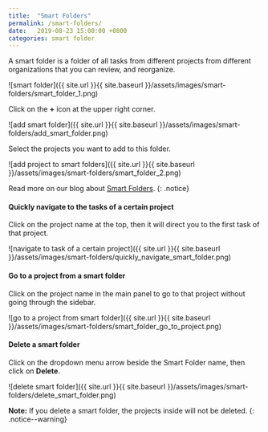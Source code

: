 ```yaml
---
title:  "Smart Folders"
permalink: /smart-folders/
date:   2019-08-23 15:00:00 +0800
categories: smart folder
---
```

A smart folder is a folder of all tasks from different projects from different organizations that you can review, and reorganize.

![smart folder]({{ site.url }}{{ site.baseurl }}/assets/images/smart-folders/smart_folder_1.png)

Click on the **+** icon at the upper right corner.

![add smart folder]({{ site.url }}{{ site.baseurl }}/assets/images/smart-folders/add_smart_folder.png)

Select the projects you want to add to this folder.

![add project to smart folders]({{ site.url }}{{ site.baseurl }}/assets/images/smart-folders/smart_folder_2.png)

Read more on our blog about [Smart Folders](https://quire.io/blog/p/A-few-things-about-tasks-projects-organizations-and-smart-folders.html).
{: .notice}


#### Quickly navigate to the tasks of a certain project

Click on the project name at the top, then it will direct you to the first task of that project. 

![navigate to task of a certain project]({{ site.url }}{{ site.baseurl }}/assets/images/smart-folders/quickly_navigate_smart_folder.png)


#### Go to a project from a smart folder

Click on the project name in the main panel to go to that project without going through the sidebar.

![go to a project from smart folder]({{ site.url }}{{ site.baseurl }}/assets/images/smart-folders/smart_folder_go_to_project.png)


#### Delete a smart folder

Click on the dropdown menu arrow beside the Smart Folder name, then click on **Delete**.

![delete smart folder]({{ site.url }}{{ site.baseurl }}/assets/images/smart-folders/delete_smart_folder.png)

**Note:** If you delete a smart folder, the projects inside will not be deleted. 
{: .notice--warning}
